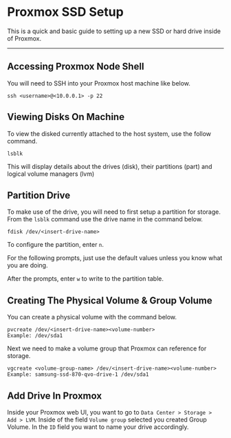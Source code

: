 # **Proxmox SSD Setup**

This is a quick and basic guide to setting up a new SSD or hard drive inside of Proxmox.

---

## **Accessing Proxmox Node Shell**

You will need to SSH into your Proxmox host machine like below.

    ssh <username>@<10.0.0.1> -p 22

## **Viewing Disks On Machine**

To view the disked currently attached to the host system, use the follow command.

    lsblk

This will display details about the drives (disk), their partitions (part) and logical volume managers (lvm)

## **Partition Drive**

To make use of the drive, you will need to first setup a partition for storage.
From the `lsblk` command use the drive name in the command below.

    fdisk /dev/<insert-drive-name>

To configure the partition, enter `n`.

For the following prompts, just use the default values unless you know what you
are doing.

After the prompts, enter `w` to write to the partition table.

## **Creating The Physical Volume & Group Volume**

You can create a physical volume with the command below.

    pvcreate /dev/<insert-drive-name><volume-number>
    Example: /dev/sda1

Next we need to make a volume group that Proxmox can reference for storage.

    vgcreate <volume-group-name> /dev/<insert-drive-name><volume-number>
    Example: samsung-ssd-870-qvo-drive-1 /dev/sda1

## **Add Drive In Proxmox**

Inside your Proxmox web UI, you want to go to `Data Center > Storage > Add > LVM`.
Inside of the field `Volume group` selected you created Group Volume. In the `ID`
field you want to name your drive accordingly.